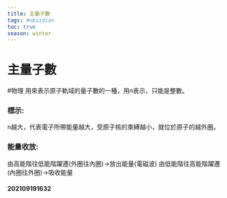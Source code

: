 ```yaml
---
title: 主量子數
tags: #obsidian 
toc: true
season: winter
---
```

# 主量子數
#物理
用來表示原子軌域的量子數的一種，用$n$表示，只能是整數。

### 標示:
n越大，代表電子所帶能量越大，受原子核的束縛越小，就位於原子的越外圈。
### 能量收放:
由高能階往低能階躍遷(外圈往內圈)->放出能量(電磁波)
由低能階往高能階躍遷(內圈往外圈)->吸收能量

#### 202109191632